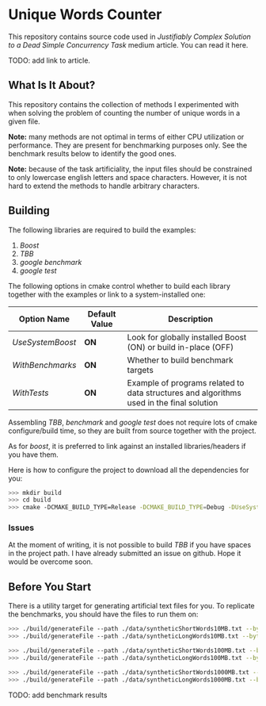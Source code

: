 # Unique Words Counter

This repository contains source code used in *Justifiably Complex Solution to a Dead Simple Concurrency Task* medium article. You can read it here.

TODO: add link to article.

## What Is It About?

This repository contains the collection of methods I experimented with when solving the problem of counting the number of unique words in a given file.

**Note:** many methods are not optimal in terms of either CPU utilization or performance. They are present for benchmarking purposes only. See the benchmark results below to identify the good ones.

**Note:** because of the task artificiality, the input files should be constrained to only lowercase english letters and space characters. However, it is not hard to extend the methods to handle arbitrary characters.

## Building

The following libraries are required to build the examples:

1. *Boost*
2. *TBB*
3. *google benchmark*
4. *google test*

The following options in cmake control whether to build each library together with the examples or link to a system-installed one:

| Option Name | Default Value | Description |
|-----|--------|------|
| *UseSystemBoost* | **ON** | Look for globally installed Boost (ON) or build in-place (OFF) |
| *WithBenchmarks* | **ON** | Whether to build benchmark targets |
| *WithTests* | **ON** | Example of programs related to data structures and algorithms used in the final solution |

Assembling *TBB*, *benchmark* and *google test* does not require lots of cmake configure/build time, so they are built from source together with the project.

As for *boost*, it is preferred to link against an installed libraries/headers if you have them.

Here is how to configure the project to download all the dependencies for you:

```bash
>>> mkdir build
>>> cd build
>>> cmake -DCMAKE_BUILD_TYPE=Release -DCMAKE_BUILD_TYPE=Debug -DUseSystemBoost=OFF ..
```

### Issues

At the moment of writing, it is not possible to build *TBB* if you have spaces in the project path. I have already submitted an issue on github. Hope it would be overcome soon.

## Before You Start

There is a utility target for generating artificial text files for you. To replicate the benchmarks, you should have the files to run them on:

```bash
>>> ./build/generateFile --path ./data/syntheticShortWords10MB.txt --bytes 10485760 --words-size-mean 5 --words-size-stddev 2 --seed 10
>>> ./build/generateFile --path ./data/syntheticLongWords10MB.txt --bytes 10485760 --words-size-mean 15 --words-size-stddev 5 --seed 10

>>> ./build/generateFile --path ./data/syntheticShortWords100MB.txt --bytes 104857600 --words-size-mean 5 --words-size-stddev 2 --seed 100
>>> ./build/generateFile --path ./data/syntheticLongWords100MB.txt --bytes 104857600 --words-size-mean 15 --words-size-stddev 5 --seed 100

>>> ./build/generateFile --path ./data/syntheticShortWords1000MB.txt --bytes 1048576000 --words-size-mean 5 --words-size-stddev 2 --seed 1000
>>> ./build/generateFile --path ./data/syntheticLongWords1000MB.txt --bytes 1048576000 --words-size-mean 15 --words-size-stddev 5 --seed 1000
```

TODO: add benchmark results
